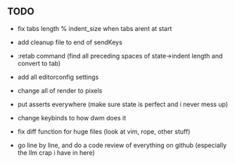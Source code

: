 ## TODO

- fix tabs length % indent_size when tabs arent at start

- add cleanup file to end of sendKeys

- :retab command (find all preceding spaces of state->indent length and convert to tab)

- add all editorconfig settings

- change all of render to pixels

- put asserts everywhere (make sure state is perfect and i never mess up)

- change keybinds to how dwm does it

- fix diff function for huge files (look at vim, rope, other stuff)

- go line by line, and do a code review of everything on github (especially the llm crap i have in here)
